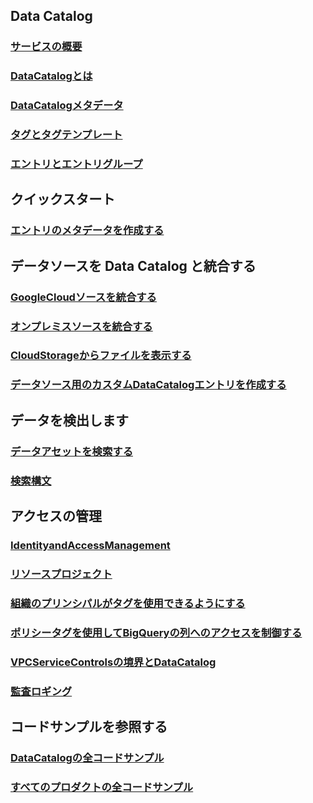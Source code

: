 ## Data Catalog
### [サービスの概要](https://cloud.google.com/data-catalog)
### [DataCatalogとは](https://cloud.google.com/data-catalog/docs/concepts/overview)
### [DataCatalogメタデータ](https://cloud.google.com/data-catalog/docs/concepts/metadata)
### [タグとタグテンプレート](https://cloud.google.com/data-catalog/docs/tags-and-tag-templates)
### [エントリとエントリグループ](https://cloud.google.com/data-catalog/docs/entries-and-entry-groups)
## クイックスタート
### [エントリのメタデータを作成する](https://cloud.google.com/data-catalog/docs/tag-bigquery-dataset)
## データソースを Data Catalog と統合する
### [GoogleCloudソースを統合する](https://cloud.google.com/data-catalog/docs/integrate-data-sources)
### [オンプレミスソースを統合する](https://cloud.google.com/data-catalog/docs/integrate-data-sources#integrate_on-premises_data_sources)
### [CloudStorageからファイルを表示する](https://cloud.google.com/data-catalog/docs/how-to/filesets)
### [データソース用のカスタムDataCatalogエントリを作成する](https://cloud.google.com/data-catalog/docs/how-to/custom-entries)
## データを検出します
### [データアセットを検索する](https://cloud.google.com/data-catalog/docs/how-to/search)
### [検索構文](https://cloud.google.com/data-catalog/docs/how-to/search-reference)
## アクセスの管理
### [IdentityandAccessManagement](https://cloud.google.com/data-catalog/docs/concepts/iam)
### [リソースプロジェクト](https://cloud.google.com/data-catalog/docs/concepts/resource-project)
### [組織のプリンシパルがタグを使用できるようにする](https://cloud.google.com/data-catalog/docs/how-to/template-user)
### [ポリシータグを使用してBigQueryの列へのアクセスを制御する](https://cloud.google.com/bigquery/docs/column-level-security-intro)
### [VPCServiceControlsの境界とDataCatalog](https://cloud.google.com/data-catalog/docs/vpc-sc)
### [監査ロギング](https://cloud.google.com/data-catalog/docs/how-to/audit-logging)
## コードサンプルを参照する
### [DataCatalogの全コードサンプル](https://cloud.google.com/data-catalog/docs/samples)
### [すべてのプロダクトの全コードサンプル](https://cloud.google.com/docs/samples)